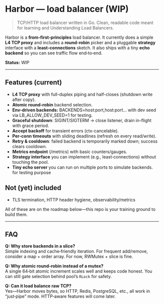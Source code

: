 
# Harbor — load balancer (WIP)

> TCP/HTTP load balancer written in Go. Clean, readable code meant for learning and Understanding Load Balancers.

Harbor is a **from‑first‑principles** load balancer. It currently does a simple **L4 TCP proxy**
and includes a **round‑robin** picker and a pluggable **strategy** interface with a
**least‑connections** sketch. It also ships with a tiny **echo backend** so you can see traffic flow end‑to‑end.

**Status:** WIP

---

## Features (current)

- **L4 TCP proxy** with full-duplex piping and half-closes (shutdown write after copy).
- **Atomic round‑robin** backend selection.
- **Env-driven backends:** BACKENDS=host:port,host:port… with dev seed via LB_ALLOW_DEV_SEED=1 for testing.
- **Graceful shutdown**: SIGINT/SIGTERM → close listener, drain in-flight with grace period.
- **Accept backoff** for transient errors (ctx-cancelable).
- **Per-conn timeouts** with sliding deadlines (refresh on every read/write).
- **Retry & cooldown**: failed backend is temporarily marked down; success clears cooldown.
- **Metrics endpoint** (/metrics) with basic counters/gauges.
- **Strategy interface** you can implement (e.g., least‑connections) without touching the pool.
- **Tiny echo server** you can run on multiple ports to simulate backends. for testing purpose

## Not (yet) included

- TLS termination, HTTP header hygiene, observability/metrics

All of these are on the roadmap below—this repo is your training ground to build them.

---


## FAQ

**Q: Why store backends in a slice?**  
Simple indexing and cache‑friendly iteration. For frequent add/remove, consider a map + order array. For now, RWMutex + slice is fine.

**Q: Why atomic round‑robin instead of a mutex?**  
A single 64‑bit atomic increment scales well and keeps code honest. You can still gate selection behind pool’s `RLock` for safety.

**Q: Can it load balance raw TCP?**  
Yes—Harbor moves bytes, so HTTP, Redis, PostgreSQL, etc., all work in “just‑pipe” mode. HTTP‑aware features will come later.


